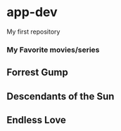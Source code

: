 # app-dev
My first repository

### My Favorite movies/series
## Forrest Gump
## Descendants of the Sun
## Endless Love
